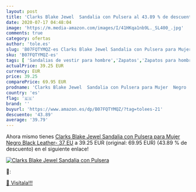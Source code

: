 ```yaml
---
layout: post
title: 'Clarks Blake Jewel  Sandalia con Pulsera al 43.89 % de descuento'
date: 2020-07-17 04:48:04
image: 'https://m.media-amazon.com/images/I/41HKqa1nb9L._SL400_.jpg'
comments: true
category: ofertas
author: 'tole.es'
slug: 'B07FQTYMQZ-es Clarks Blake Jewel Sandalia con Pulsera para Mujer Negro...'
sku: 'B07FQTYMQZ-es'
tags: [ 'Sandalias de vestir para hombre','Zapatos','Zapatos para hombre','Zapatos y complementos','sandalia', ]
actualPrice: 39.25 EUR
currency: EUR
price: 39.25
comparePrice: 69.95 EUR
prodname: 'Clarks Blake Jewel  Sandalia con Pulsera para Mujer  Negro  Black Leather-   37 EU'
country: 'es'
flag: '🇪🇸'
brand: ''
buyurl: 'https://www.amazon.es/dp/B07FQTYMQZ/?tag=tolees-21'
descuento: '43.89'
average: '39.79'
---
```


Ahora mismo tienes [Clarks Blake Jewel  Sandalia con Pulsera para Mujer  Negro  Black Leather-   37 EU](https://www.amazon.es/dp/B07FQTYMQZ/?tag=tolees-21) a 39.25 EUR (original: 69.95 EUR) (43.89 %  de descuento) en el siguiente enlace!

[![Clarks Blake Jewel  Sandalia con Pulsera](https://m.media-amazon.com/images/I/41HKqa1nb9L._SL400_.jpg)](https://www.amazon.es/dp/B07FQTYMQZ/?tag=tolees-21)

🔎:


[🛒 Visítala!!!](https://www.amazon.es/dp/B07FQTYMQZ/?tag=tolees-21)
